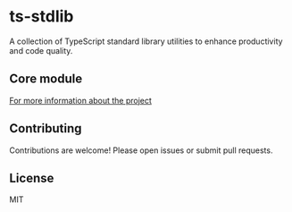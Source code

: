 # ts-stdlib

A collection of TypeScript standard library utilities to enhance productivity and code quality.

## Core module

[For more information about the project](https://github.com/gabaudette/ts-stdlib/)

## Contributing

Contributions are welcome! Please open issues or submit pull requests.

## License

MIT